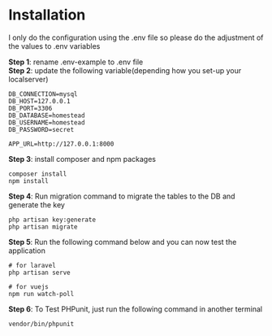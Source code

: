 # Installation
I only do the configuration using the .env file so please do the adjustment of the values to .env variables

**Step 1**: rename .env-example to .env file
<br />
**Step 2**: update the following variable(depending how you set-up your localserver)

```
DB_CONNECTION=mysql
DB_HOST=127.0.0.1
DB_PORT=3306
DB_DATABASE=homestead
DB_USERNAME=homestead
DB_PASSWORD=secret

APP_URL=http://127.0.0.1:8000
```

**Step 3**: install composer and npm packages

```
composer install
npm install
```

**Step 4**: Run migration command to migrate the tables to the DB and generate the key

```
php artisan key:generate
php artisan migrate
```

**Step 5**: Run the following command below and you can now test the application

```
# for laravel
php artisan serve

# for vuejs
npm run watch-poll
```

**Step 6**: To Test PHPunit, just run the following command in another terminal

```
vendor/bin/phpunit
```